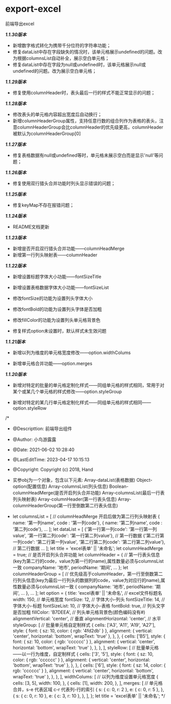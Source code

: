# export-excel
前端导出excel


***1.1.30版本***

- 新增数字格式转化为携带千分位符的字符串功能；
- 修复dataList中存在字段缺失的情况时，该单元格展示undefined的问题。改为根据columnsList自动补全，展示空白单元格；
- 修复dataList中存在字段为null或undefined时，该单元格展示null或undefined的问题。改为展示空白单元格；

***1.1.29版本***

- 修复使用columnHeader时，表头最后一行的样式不能正常显示的问题；

***1.1.28版本***

- 修改表头的单元格内容超出宽度后自动换行；
- 新增columnHeaderGroup属性，支持任意行数的组合列作为表格的表头，注意columnHeaderGroup会比columnHeader的优先级更高，columnHeader被默认为columnHeaderGroup[0]

***1.1.27版本***

- 修复表格数据有null或undefined等时，单元格未展示空白而是显示'null'等问题；

***1.1.26版本***

- 修复使用双行猎头合并功能时列头显示错误的问题；

***1.1.25版本***

- 修复keyMap不存在报错问题；


***1.1.24版本***

- README文档更新

***1.1.23版本***

- 新增是否开启双行猎头合并功能——columnHeadMerge
- 新增第一行列头映射表——columnHeader

***1.1.22版本***

- 新增设置标题字体大小功能——fontSizeTitle

- 新增设置表格数据字体大小功能——fontSizeList

- 修改fontSize的功能为设置列头字体大小

- 修改fontBold的功能为设置列头字体是否加粗

- 修改fillColor的功能为设置列头单元格背景色

- 修复样式option未设置时，默认样式未生效问题

***1.1.21版本***

- 新增以列为维度的单元格宽度修改——option.widthColums

- 新增单元格合并功能——option.merges

***1.1.20版本***

- 新增对特定的批量的单元格定制化样式——同组单元格的样式相同，常用于对某个或某几个单元格的样式修改——option.styleGroup

- 新增对特定的某几行单元格定制化样式——同组单元格的样式相同——option.styleRow

/*
 * @Descripttion: 前端导出组件
 * @Author: 小鸟游露露
 * @Date: 2021-06-02 10:28:40
 * @LastEditTime: 2023-04-17 10:15:13
 * @Copyright: Copyright (c) 2018, Hand
 * 实参obj为一个对象，包含以下元素: Array-dataList(表格数据)  Object-option(配置信息) Array-columnsList(列头信息) Boolean-columnHeadMerge(是否开启列头合并功能) Array-columnsList(最后一行表列头映射表)  Array-columnHeader(第一行表头信息) Array-columnHeaderGroup(第一行至倒数第二行表头信息)

 * let columnsList = [ // columnHeadMerge 开启后做为第二行列头映射表
      { name: '第一列name', code : '第一列code'},
      { name: '第二列name', code : '第二列code'},
      ...
    ];
    let dataList = [
        {'第一行第一列code': '第一行第一列value', '第一行第二列code': '第一行第二列value'}, // 第一行数据
        {'第二行第一列code': '第二行第一列value', '第二行第二列code': '第二行第二列value'}, // 第二行数据
        ...
    ];
    let title = 'excel表单' || '未命名';
    let columnHeadMerge = true; // 是否开启列头合并功能
    let columnHeader = { // 第一行表头信息(key为第二行的code，value为第一行的name),属性数量必须与columnsList一致
        companyName: '地市',
        periodName: '期间',
        ...
    };
    let columnHeaderGroup = [ // 优先级高于columnHeader，第一行至倒数第二行列头信息(key为最后一行列头的数据列的code，value为对应行的name),属性数量必须与columnsList一致
      {
        companyName: '地市',
        periodName: '期间',
        ...
      },
      ...
    ];
    let option = {
        title: 'excel表单' || '未命名', // excel文件标题名
        width: 150, // 单元格宽度
        fontSize: 12, // 字体大小-列头
        fontSizeTitle: 14, // 字体大小-标题
        fontSizeList: 10, // 字体大小-表格
        fontBold: true, // 列头文字是否加粗
        fillColor: 'B7DEEA', // 列头单元格背景色(颜色编码没有#)
        alignmentVertical: 'center', // 垂直
        alignmentHorizontal: 'center', // 水平
        styleGroup: [ // 批量单元格自定制样式
        {
          cells: ['A3', 'A11', 'A19', 'A27'],
          style: {
            font: { sz: 10, color: { rgb: '4fd2db' } },
            alignment: { vertical: 'center', horizontal: 'bottom', wrapText: 'true' },
          },
        },
        {
          cells: ['B5'],
          style: {
            font: { sz: 10, color: { rgb: 'cccccc' } },
            alignment: { vertical: 'center', horizontal: 'bottom', wrapText: 'true' },
          },
        },
      ],
      styleRow: [ // 批量单元格——以一行为维度，自定制样式
        {
          cells: ['3', '5'],
          style: {
            font: { sz: 10, color: { rgb: 'cccccc' } },
            alignment: { vertical: 'center', horizontal: 'bottom', wrapText: 'true' },
          },
        },
        {
          cells: ['6'],
          style: {
            font: { sz: 14, color: { rgb: 'cccccc' } },
            alignment: { vertical: 'center', horizontal: 'bottom', wrapText: 'true' },
          },
        },
      ],
      widthColums: [ // 以列为维度设置单元格宽度
        {
          cells: [3, 5],
          width: 100,
        },
        {
          cells: [1],
          width: 200,
        },
      ],
      merges: [ // 单元格合并，s-e 代表区域 c-r 代表列-行的索引
        {
          s: { c: 0, r: 2 },
          e: { c: 0, r: 5 },
        },
        {
          s: { c: 0, r: 10 },
          e: { c: 3, r: 10 },
        },
      ],
    };
    let title = 'excel表单' || '未命名';
 */
